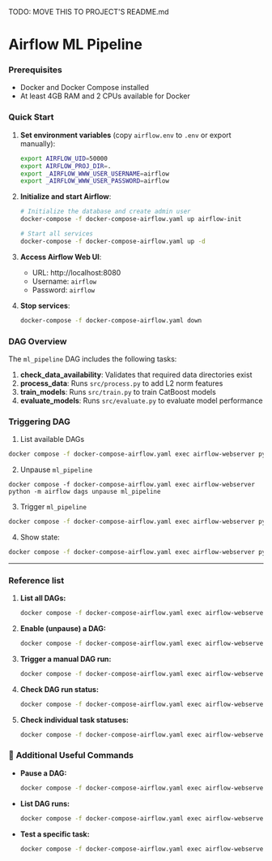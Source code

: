 TODO: MOVE THIS TO PROJECT'S README.md

# Airflow ML Pipeline

### Prerequisites
- Docker and Docker Compose installed
- At least 4GB RAM and 2 CPUs available for Docker

### Quick Start

1. **Set environment variables** (copy `airflow.env` to `.env` or export manually):
   ```bash
   export AIRFLOW_UID=50000
   export AIRFLOW_PROJ_DIR=.
   export _AIRFLOW_WWW_USER_USERNAME=airflow
   export _AIRFLOW_WWW_USER_PASSWORD=airflow
   ```

2. **Initialize and start Airflow**:
   ```bash
   # Initialize the database and create admin user
   docker-compose -f docker-compose-airflow.yaml up airflow-init
   
   # Start all services
   docker-compose -f docker-compose-airflow.yaml up -d
   ```

3. **Access Airflow Web UI**:
   - URL: http://localhost:8080
   - Username: `airflow`
   - Password: `airflow`

4. **Stop services**:
   ```bash
   docker-compose -f docker-compose-airflow.yaml down
   ```

### DAG Overview

The `ml_pipeline` DAG includes the following tasks:

1. **check_data_availability**: Validates that required data directories exist
2. **process_data**: Runs `src/process.py` to add L2 norm features
3. **train_models**: Runs `src/train.py` to train CatBoost models
4. **evaluate_models**: Runs `src/evaluate.py` to evaluate model performance

### Triggering DAG
1. List available DAGs
```bash
docker compose -f docker-compose-airflow.yaml exec airflow-webserver python -m airflow dags list
```
2. Unpause `ml_pipeline`
```
docker compose -f docker-compose-airflow.yaml exec airflow-webserver python -m airflow dags unpause ml_pipeline
```
3. Trigger `ml_pipeline`
```bash
docker compose -f docker-compose-airflow.yaml exec airflow-webserver python -m airflow dags trigger ml_pipeline
```
4. Show state:
```bash
docker compose -f docker-compose-airflow.yaml exec airflow-webserver python -m airflow dags state ml_pipeline <dag_run_id
```

---
### Reference list

1. **List all DAGs:**
   ```bash
   docker compose -f docker-compose-airflow.yaml exec airflow-webserver python -m airflow dags list
   ```

2. **Enable (unpause) a DAG:**
   ```bash
   docker compose -f docker-compose-airflow.yaml exec airflow-webserver python -m airflow dags unpause ml_pipeline
   ```

3. **Trigger a manual DAG run:**
   ```bash
   docker compose -f docker-compose-airflow.yaml exec airflow-webserver python -m airflow dags trigger ml_pipeline
   ```

4. **Check DAG run status:**
   ```bash
   docker compose -f docker-compose-airflow.yaml exec airflow-webserver python -m airflow dags state ml_pipeline <execution_date>
   ```

5. **Check individual task statuses:**
   ```bash
   docker compose -f docker-compose-airflow.yaml exec airflow-webserver python -m airflow tasks states-for-dag-run ml_pipeline <execution_date>
   ```

### 🔧 **Additional Useful Commands**

- **Pause a DAG:**
  ```bash
  docker compose -f docker-compose-airflow.yaml exec airflow-webserver python -m airflow dags pause ml_pipeline
  ```

- **List DAG runs:**
  ```bash
  docker compose -f docker-compose-airflow.yaml exec airflow-webserver python -m airflow dags list-runs ml_pipeline
  ```

- **Test a specific task:**
  ```bash
  docker compose -f docker-compose-airflow.yaml exec airflow-webserver python -m airflow tasks test ml_pipeline <task_id> <execution_date>
  ```